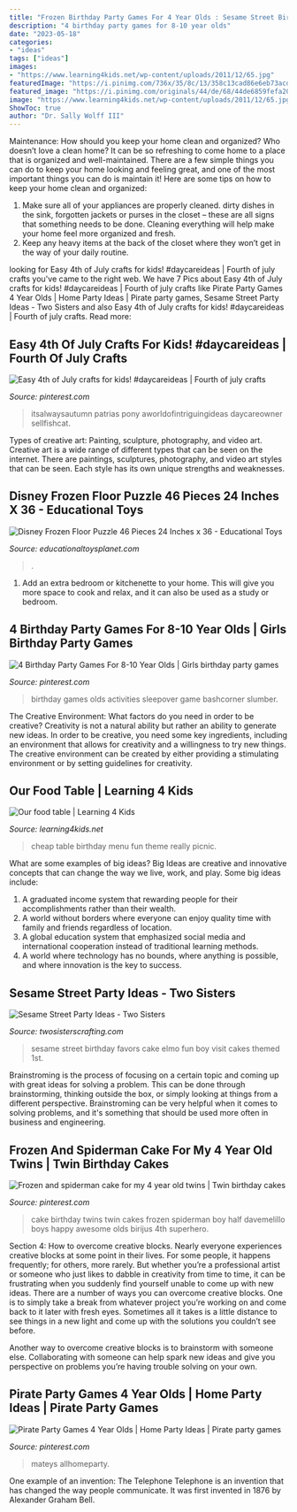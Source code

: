 ```yaml
---
title: "Frozen Birthday Party Games For 4 Year Olds : Sesame Street Birthday Favors Cake Elmo Fun Boy Visit Cakes Themed 1st"
description: "4 birthday party games for 8-10 year olds"
date: "2023-05-18"
categories:
- "ideas"
tags: ["ideas"]
images:
- "https://www.learning4kids.net/wp-content/uploads/2011/12/65.jpg"
featuredImage: "https://i.pinimg.com/736x/35/8c/13/358c13cad86e6eb73acdb43a51812ad4.jpg"
featured_image: "https://i.pinimg.com/originals/44/de/68/44de6859fefa20c94781166eff00f1ed.jpg"
image: "https://www.learning4kids.net/wp-content/uploads/2011/12/65.jpg"
ShowToc: true
author: "Dr. Sally Wolff III"
---
```



Maintenance: How should you keep your home clean and organized?
Who doesn’t love a clean home? It can be so refreshing to come home to a place that is organized and well-maintained. There are a few simple things you can do to keep your home looking and feeling great, and one of the most important things you can do is maintain it! Here are some tips on how to keep your home clean and organized: 
1. Make sure all of your appliances are properly cleaned. dirty dishes in the sink, forgotten jackets or purses in the closet – these are all signs that something needs to be done. Cleaning everything will help make your home feel more organized and fresh. 
2. Keep any heavy items at the back of the closet where they won’t get in the way of your daily routine.

	

		
looking for Easy 4th of July crafts for kids! #daycareideas | Fourth of july crafts you've came to the right web. We have 7 Pics about Easy 4th of July crafts for kids! #daycareideas | Fourth of july crafts like Pirate Party Games 4 Year Olds | Home Party Ideas | Pirate party games, Sesame Street Party Ideas - Two Sisters and also Easy 4th of July crafts for kids! #daycareideas | Fourth of july crafts. Read more:
		
    
## Easy 4th Of July Crafts For Kids! #daycareideas | Fourth Of July Crafts

<img loading=lazy src="https://i.pinimg.com/736x/06/83/5b/06835b110e90e694c05a93eb904b89c3.jpg" onerror="this.onerror=null;this.src='https://tse3.mm.bing.net/th?id=OIP.B2qmVHmrcmLT4IoncjzLkgHaR4&amp;pid=15.1';" alt="Easy 4th of July crafts for kids! #daycareideas | Fourth of july crafts">

_Source: pinterest.com_

>itsalwaysautumn patrias pony aworldofintriguingideas daycareowner sellfishcat. 

	

Types of creative art: Painting, sculpture, photography, and video art.
Creative art is a wide range of different types that can be seen on the internet. There are paintings, sculptures, photography, and video art styles that can be seen. Each style has its own unique strengths and weaknesses.

    
## Disney Frozen Floor Puzzle 46 Pieces 24 Inches X 36 - Educational Toys

<img loading=lazy src="https://d39qw52yhr4bcj.cloudfront.net/catalog/product/cache/9/image/9df78eab33525d08d6e5fb8d27136e95/7/1/71-4iqm3x1l._ac_sl1500_.jpg" onerror="this.onerror=null;this.src='https://tse2.mm.bing.net/th?id=OIP.1K5ZuSnvW2ThkuCRbUDTogHaHW&amp;pid=15.1';" alt="Disney Frozen Floor Puzzle 46 Pieces 24 Inches x 36 - Educational Toys">

_Source: educationaltoysplanet.com_

>. 

	

1. Add an extra bedroom or kitchenette to your home. This will give you more space to cook and relax, and it can also be used as a study or bedroom. 

    
## 4 Birthday Party Games For 8-10 Year Olds | Girls Birthday Party Games

<img loading=lazy src="https://i.pinimg.com/736x/35/8c/13/358c13cad86e6eb73acdb43a51812ad4.jpg" onerror="this.onerror=null;this.src='https://tse3.mm.bing.net/th?id=OIP.Z-TDnG-tAbBoTd9ci-NGHQHaJ4&amp;pid=15.1';" alt="4 Birthday Party Games For 8-10 Year Olds | Girls birthday party games">

_Source: pinterest.com_

>birthday games olds activities sleepover game bashcorner slumber. 

	

The Creative Environment: What factors do you need in order to be creative?
Creativity is not a natural ability but rather an ability to generate new ideas. In order to be creative, you need some key ingredients, including an environment that allows for creativity and a willingness to try new things. The creative environment can be created by either providing a stimulating environment or by setting guidelines for creativity.

    
## Our Food Table | Learning 4 Kids

<img loading=lazy src="https://www.learning4kids.net/wp-content/uploads/2011/12/65.jpg" onerror="this.onerror=null;this.src='https://tse1.mm.bing.net/th?id=OIP.xDTbSIqhM1hyjKkvjJRPRQHaFj&amp;pid=15.1';" alt="Our food table | Learning 4 Kids">

_Source: learning4kids.net_

>cheap table birthday menu fun theme really picnic. 

	

What are some examples of big ideas?
Big Ideas are creative and innovative concepts that can change the way we live, work, and play. Some big ideas include: 
1. A graduated income system that rewarding people for their accomplishments rather than their wealth.
2. A world without borders where everyone can enjoy quality time with family and friends regardless of location.
3. A global education system that emphasized social media and international cooperation instead of traditional learning methods.
4. A world where technology has no bounds, where anything is possible, and where innovation is the key to success.

    
## Sesame Street Party Ideas - Two Sisters

<img loading=lazy src="http://www.twosisterscrafting.com/wp-content/uploads/2014/02/sesame-street-party-ideas3.jpg" onerror="this.onerror=null;this.src='https://tse3.mm.bing.net/th?id=OIP.sPa7wKEXt7KDdRqzILKBgwHaL-&amp;pid=15.1';" alt="Sesame Street Party Ideas - Two Sisters">

_Source: twosisterscrafting.com_

>sesame street birthday favors cake elmo fun boy visit cakes themed 1st. 

	

Brainstroming is the process of focusing on a certain topic and coming up with great ideas for solving a problem. This can be done through brainstorming, thinking outside the box, or simply looking at things from a different perspective. Brainstroming can be very helpful when it comes to solving problems, and it's something that should be used more often in business and engineering.

    
## Frozen And Spiderman Cake For My 4 Year Old Twins | Twin Birthday Cakes

<img loading=lazy src="https://i.pinimg.com/originals/2c/08/28/2c08284c6a78b0ee4c31371c23d30c08.jpg" onerror="this.onerror=null;this.src='https://tse1.mm.bing.net/th?id=OIP.M_uKdSdpyZizZvoRT802fgHaJ4&amp;pid=15.1';" alt="Frozen and spiderman cake for my 4 year old twins | Twin birthday cakes">

_Source: pinterest.com_

>cake birthday twins twin cakes frozen spiderman boy half davemelillo boys happy awesome olds birijus 4th superhero. 

	

Section 4: How to overcome creative blocks.
Nearly everyone experiences creative blocks at some point in their lives. For some people, it happens frequently; for others, more rarely. But whether you’re a professional artist or someone who just likes to dabble in creativity from time to time, it can be frustrating when you suddenly find yourself unable to come up with new ideas.
There are a number of ways you can overcome creative blocks. One is to simply take a break from whatever project you’re working on and come back to it later with fresh eyes. Sometimes all it takes is a little distance to see things in a new light and come up with the solutions you couldn’t see before.

Another way to overcome creative blocks is to brainstorm with someone else. Collaborating with someone can help spark new ideas and give you perspective on problems you’re having trouble solving on your own.

    
## Pirate Party Games 4 Year Olds | Home Party Ideas | Pirate Party Games

<img loading=lazy src="https://i.pinimg.com/originals/44/de/68/44de6859fefa20c94781166eff00f1ed.jpg" onerror="this.onerror=null;this.src='https://tse2.mm.bing.net/th?id=OIP.Aqx42fS29bBDKI0AQzendAHaE7&amp;pid=15.1';" alt="Pirate Party Games 4 Year Olds | Home Party Ideas | Pirate party games">

_Source: pinterest.com_

>mateys allhomeparty. 

	

One example of an invention: The Telephone
Telephone is an invention that has changed the way people communicate. It was first invented in 1876 by Alexander Graham Bell.

